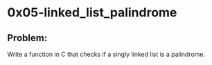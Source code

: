 # 0x05-linked_list_palindrome

## Problem:

Write a function in C that checks if a singly linked list is a palindrome.
